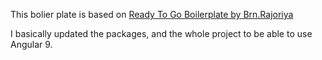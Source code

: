This bolier plate is based on [Ready To Go Boilerplate by Brn.Rajoriya](https://github.com/brnrajoriya/Angular-Boilerplate)

I basically updated the packages, and the whole project to be able to use Angular 9.
